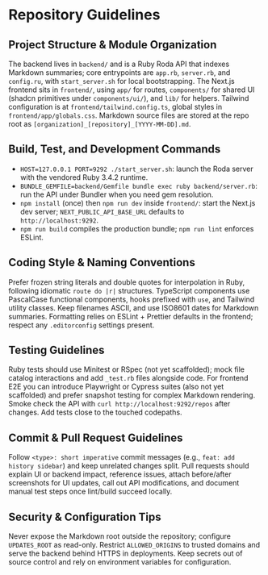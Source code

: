 # Repository Guidelines

## Project Structure & Module Organization
The backend lives in `backend/` and is a Ruby Roda API that indexes Markdown summaries; core entrypoints are `app.rb`, `server.rb`, and `config.ru`, with `start_server.sh` for local bootstrapping. The Next.js frontend sits in `frontend/`, using `app/` for routes, `components/` for shared UI (shadcn primitives under `components/ui/`), and `lib/` for helpers. Tailwind configuration is at `frontend/tailwind.config.ts`, global styles in `frontend/app/globals.css`. Markdown source files are stored at the repo root as `[organization]_[repository]_[YYYY-MM-DD].md`.

## Build, Test, and Development Commands
- `HOST=127.0.0.1 PORT=9292 ./start_server.sh`: launch the Roda server with the vendored Ruby 3.4.2 runtime.
- `BUNDLE_GEMFILE=backend/Gemfile bundle exec ruby backend/server.rb`: run the API under Bundler when you need gem resolution.
- `npm install` (once) then `npm run dev` inside `frontend/`: start the Next.js dev server; `NEXT_PUBLIC_API_BASE_URL` defaults to `http://localhost:9292`.
- `npm run build` compiles the production bundle; `npm run lint` enforces ESLint.

## Coding Style & Naming Conventions
Prefer frozen string literals and double quotes for interpolation in Ruby, following idiomatic `route do |r|` structures. TypeScript components use PascalCase functional components, hooks prefixed with `use`, and Tailwind utility classes. Keep filenames ASCII, and use ISO8601 dates for Markdown summaries. Formatting relies on ESLint + Prettier defaults in the frontend; respect any `.editorconfig` settings present.

## Testing Guidelines
Ruby tests should use Minitest or RSpec (not yet scaffolded); mock file catalog interactions and add `_test.rb` files alongside code. For frontend E2E you can introduce Playwright or Cypress suites (also not yet scaffolded) and prefer snapshot testing for complex Markdown rendering. Smoke check the API with `curl http://localhost:9292/repos` after changes. Add tests close to the touched codepaths.

## Commit & Pull Request Guidelines
Follow `<type>: short imperative` commit messages (e.g., `feat: add history sidebar`) and keep unrelated changes split. Pull requests should explain UI or backend impact, reference issues, attach before/after screenshots for UI updates, call out API modifications, and document manual test steps once lint/build succeed locally.

## Security & Configuration Tips
Never expose the Markdown root outside the repository; configure `UPDATES_ROOT` as read-only. Restrict `ALLOWED_ORIGINS` to trusted domains and serve the backend behind HTTPS in deployments. Keep secrets out of source control and rely on environment variables for configuration.
